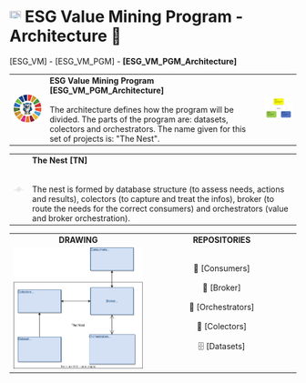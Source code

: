 # <a href="https://avalcorp.github.io/ESG_VM/Program.html"><img src="https://github.githubassets.com/images/icons/emoji/unicode/1f519.png" width="20" height="20"></a> ESG Value Mining Program - Architecture 🚧
[ESG_VM] - [ESG_VM_PGM] - <b>[ESG_VM_PGM_Architecture]</b>

  <table>
    <tr>
      <td><img src="OWL.jpg" alt="ESG" width="300"/></td>
      <td>
        <b>ESG Value Mining Program [ESG_VM_PGM_Architecture]</b><br><br>
        The architecture defines how the program will be divided. The parts of the program are: datasets, colectors and orchestrators. The name given for this set of projects is: "The Nest".<br>
      </td>
      <td><img src="VirtuousCycle.png" alt="Virtuous Cycle" width="300"/></td>
    </tr>
  </table>

  <table>
    <tr>
      <td>
        <img src="Ninho.jpg" alt="ESG" width="300">
      </td>
      <td>
        <b>The Nest [TN]</b>
&nbsp;&nbsp;&nbsp;&nbsp;&nbsp;&nbsp;&nbsp;&nbsp;&nbsp;&nbsp;&nbsp;&nbsp;&nbsp;&nbsp;&nbsp;&nbsp;&nbsp;&nbsp;&nbsp;&nbsp;&nbsp;&nbsp;&nbsp;&nbsp;&nbsp;&nbsp;&nbsp;&nbsp;&nbsp;&nbsp;&nbsp;&nbsp;&nbsp;&nbsp;&nbsp;&nbsp;&nbsp;&nbsp;&nbsp;&nbsp;&nbsp;&nbsp;&nbsp;&nbsp;&nbsp;&nbsp;&nbsp;&nbsp;&nbsp;&nbsp;&nbsp;&nbsp;&nbsp;&nbsp;&nbsp;&nbsp;&nbsp;&nbsp;&nbsp;&nbsp;&nbsp;&nbsp;&nbsp;&nbsp;&nbsp;&nbsp;&nbsp;&nbsp;&nbsp;&nbsp;&nbsp;&nbsp;&nbsp;&nbsp;&nbsp;&nbsp;&nbsp;&nbsp;&nbsp;&nbsp;&nbsp;&nbsp;&nbsp;&nbsp;&nbsp;&nbsp;&nbsp;&nbsp;&nbsp;&nbsp;&nbsp;&nbsp;&nbsp;&nbsp;&nbsp;&nbsp;&nbsp;&nbsp;&nbsp;&nbsp;&nbsp;&nbsp;&nbsp;<br><br>
        The nest is formed by database structure (to assess needs, actions and results), colectors (to capture and treat the infos), broker (to route the needs for the correct consumers) and orchestrators (value and broker orchestration).
      </td>
    </tr>
  </table>

<div align="center">
  <table>
    <tr>
      <td width="500px" align="center"><a><b>DRAWING</b></a></td>
      <td width="500px" align="center"><a><b>REPOSITORIES</b></a></td>
    <tr>
    <tr>
      <td width="500px" align="center"><img src="Architecture.svg" alt="Architecture"></td>
      <td width="500px" align="center">🛒  [Consumers]<br><br> 🚦  [Broker]<br><br> 👮  [Orchestrators]<br><br> 🎣  [Colectors]<br><br>🗄️  [Datasets]</td>
    </tr>
  </table>
</div>

